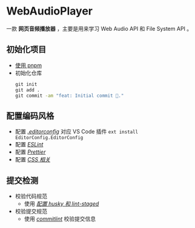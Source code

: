 # WebAudioPlayer

一款 **网页音频播放器** ，主要是用来学习 Web Audio API 和 File System API 。

## 初始化项目

- [使用 pnpm](/docs/pnpm%E4%BD%BF%E7%94%A8.md)
- 初始化仓库
  ```cmd
  git init
  git add .
  git commit -am "feat: Initial commit 🎉."
  ```

## 配置编码风格

- 配置 [_.editorconfig_](/.editorconfig) 对应 VS Code 插件 `ext install EditorConfig.EditorConfig`
- 配置 [_ESLint_](/docs/%E9%85%8D%E7%BD%AEESLint.md)
- 配置 [_Prettier_](/docs/%E9%85%8D%E7%BD%AEPrettier.md)
- 配置 [_CSS 相关_](/docs/%E9%85%8D%E7%BD%AECSS%E7%9B%B8%E5%85%B3.md)

## 提交检测

- 校验代码规范
  - 使用 [_配置 husky 和 lint-staged_](/docs/配置husky和lint-staged.md)
- 校验提交规范
  - 使用 [_commitlint_](/docs/commitlint.md) 校验提交信息
